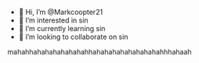 - 👋 Hi, I’m @Markcoopter21
- 👀 I’m interested in sin
- 🌱 I’m currently learning sin
- 💞️ I’m looking to collaborate on sin

mahahhahahahahahahahhahahahahahahahahahhhahaah

